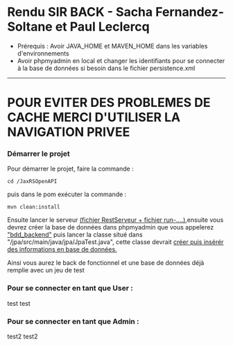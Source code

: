 # Rendu SIR BACK - Sacha Fernandez-Soltane et Paul Leclercq


* Prérequis : Avoir JAVA_HOME et MAVEN_HOME dans les variables d'environnements
* Avoir phpmyadmin en local et changer les identifiants pour se connecter à la base de données si besoin dans le fichier
  persistence.xml
---
# POUR EVITER DES PROBLEMES DE CACHE MERCI D'UTILISER LA NAVIGATION PRIVEE #

### Démarrer le projet ####

Pour démarrer le projet, faire la commande :

```
cd /JaxRSOpenAPI 
```
puis dans le pom exécuter la commande :

```
mvn clean:install
```
Ensuite lancer le serveur <ins>(fichier RestServeur + fichier run-....)</ins>,ensuite vous devrez créer la base de données dans phpmyadmin que vous appelerez <ins>"bdd_backend"</ins> puis lancer la classe situé dans "/jpa/src/main/java/jpa/JpaTest.java", cette classe devrait
<ins>créer puis insérér des informations en base de données.</ins>

Ainsi vous aurez le back de fonctionnel et une base de données déjà remplie avec un jeu de test


### Pour se connecter en tant que User : ###
test 
test 

### Pour se connecter en tant que Admin : ###
test2
test2
